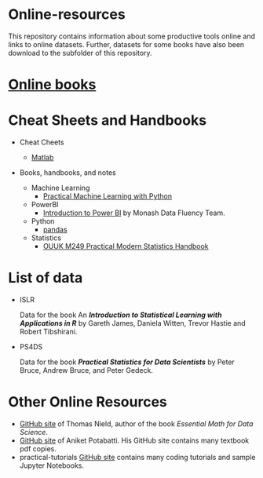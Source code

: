 # Online-resources

This repository contains information about some productive tools online and links to online datasets. Further, datasets for some books have also been download to the subfolder of this repository.

# [Online books](https://nbviewer.org/github/stevenkhwun/Online-resources/blob/main/OnlineBooks.html)

# Cheat Sheets and Handbooks
* Cheat Cheets
  * [Matlab](https://nbviewer.org/github/stevenkhwun/Online-resources/blob/main/Cheat_Sheets/MATLAB/Cheatsheet.pdf)

* Books, handbooks, and notes
  * Machine Learning
    * [Practical Machine Learning with Python](https://nbviewer.org/github/stevenkhwun/Online-resources/blob/main/Books_Handbooks_Notes/Machine-Learning/Practical-Machine-Learning-with-Python.pdf)
  * PowerBI
    * [Introduction to Power BI](https://nbviewer.org/github/stevenkhwun/Online-resources/blob/main/Books_Handbooks_Notes/PowerBI/powerbi-intro.pdf) by Monash Data Fluency Team.
  * Python
    * [pandas](https://nbviewer.org/github/stevenkhwun/Online-resources/blob/main/Handbooks/Python/pandas.pdf)
  * Statistics
    * [OUUK M249 Practical Modern Statistics Handbook](https://nbviewer.org/github/stevenkhwun/Online-resources/blob/main/Handbooks/Statistics/OUUK_M249.pdf)


# List of data

* ISLR

  Data for the book An ***Introduction to Statistical Learning with Applications in R*** by   Gareth James, Daniela Witten, Trevor Hastie and Robert Tibshirani.
  
* PS4DS

  Data for the book ***Practical Statistics for Data Scientists*** by Peter Bruce, Andrew Bruce, and Peter Gedeck.

# Other Online Resources

* [GitHub site](https://github.com/thomasnield) of Thomas Nield, author of the book _Essential Math for Data Science_.
* [GitHub site](https://github.com/aniketpotabatti) of Aniket Potabatti. His GitHub site contains many textbook pdf copies.
* practical-tutorials [GitHub site](https://github.com/practical-tutorials) contains many coding tutorials and sample Jupyter Notebooks.
